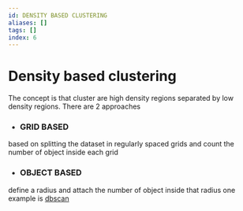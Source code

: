 ```yaml
---
id: DENSITY BASED CLUSTERING
aliases: []
tags: []
index: 6
---
```


# Density based clustering

The concept is that cluster are high density regions separated by low density regions. There are 2 approaches

- ### GRID BASED

based on splitting the dataset in regularly spaced grids and count the number of object inside each grid

- ### OBJECT BASED

define a radius and attach the number of object inside that radius one example is [dbscan](pages/datamining/clustering/dbscan.md)

